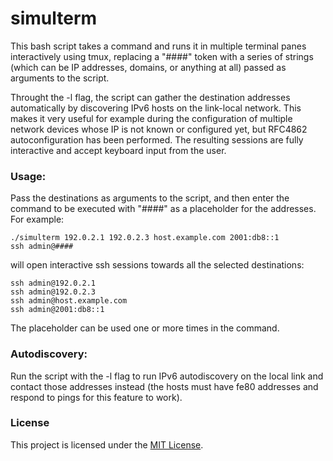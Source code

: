 # simulterm

This bash script takes a command and runs it in multiple terminal panes interactively using tmux, replacing a "####" token with a series of strings (which can be IP addresses, domains, or anything at all) passed as arguments to the script.

Throught the -l flag, the script can gather the destination addresses automatically by discovering IPv6 hosts on the link-local network. This makes it very useful for example during the configuration of multiple network devices whose IP is not known or configured yet, but RFC4862 autoconfiguration has been performed. The resulting sessions are fully interactive and accept keyboard input from the user.


### Usage:

Pass the destinations as arguments to the script, and then enter the command to be executed with \"####\" as a placeholder for the addresses.
For example:
```
./simulterm 192.0.2.1 192.0.2.3 host.example.com 2001:db8::1
ssh admin@####
```
will open interactive ssh sessions towards all the selected destinations:
```
ssh admin@192.0.2.1
ssh admin@192.0.2.3
ssh admin@host.example.com
ssh admin@2001:db8::1
```

The placeholder can be used one or more times in the command.

### Autodiscovery:

Run the script with the -l flag to run IPv6 autodiscovery on the local link and contact those addresses instead (the hosts must have fe80 addresses and respond to pings for this feature to work).

### License

This project is licensed under the [MIT License](LICENSE).
